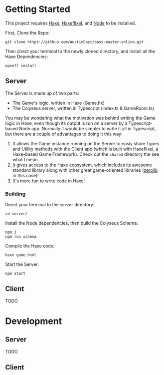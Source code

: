 # Getting Started

This project requires [Haxe](https://haxe.org), [Haxeflixel](https://haxeflixel.com), and [Node](https://nodejs.org) to be installed.

First, Clone the Repo:
```
git clone https://github.com/AustinEast/bass-master-online.git
```
Then direct your terminal to the newly cloned directory, and install all the Haxe Dependencies:
```
openfl install
```
## Server

The Server is made up of two parts:

* The Game's logic, written in Haxe (Game.hx)
* The Colyseus server, written in Typescript (index.ts & GameRoom.ts)

You may be wondering what the motivation was behind writing the Game logic in Haxe, even though its output is run on a server by a Typescript-based Node app. Normally it would be simpler to write it all in Typescript, but there are a couple of advantages to doing it this way:

1) It allows the Game instance running on the Server to easiy share Types and Utility methods with the Client app (which is built with Haxeflixel, a Haxe-based Game Framework). Check out the `shared` directory the see what I mean.
2) It gives access to the Haxe ecosystem, which includes its awesome standard library along with other great game-oriented libraries ([zerolib](https://github.com/01010111/zerolib) in this case)!
3) It's more fun to write code in Haxe!


### Building

Direct your terminal to the `server` directory:
```
cd server/
```
Install the Node dependencies, then build the Colyseus Schema:
```
npm i
npm run schema
```
Compile the Haxe code:
```
haxe game.hxml
```
Start the Server:
```
npm start
```

## Client

TODO

# Development

## Server
TODO

## Client
